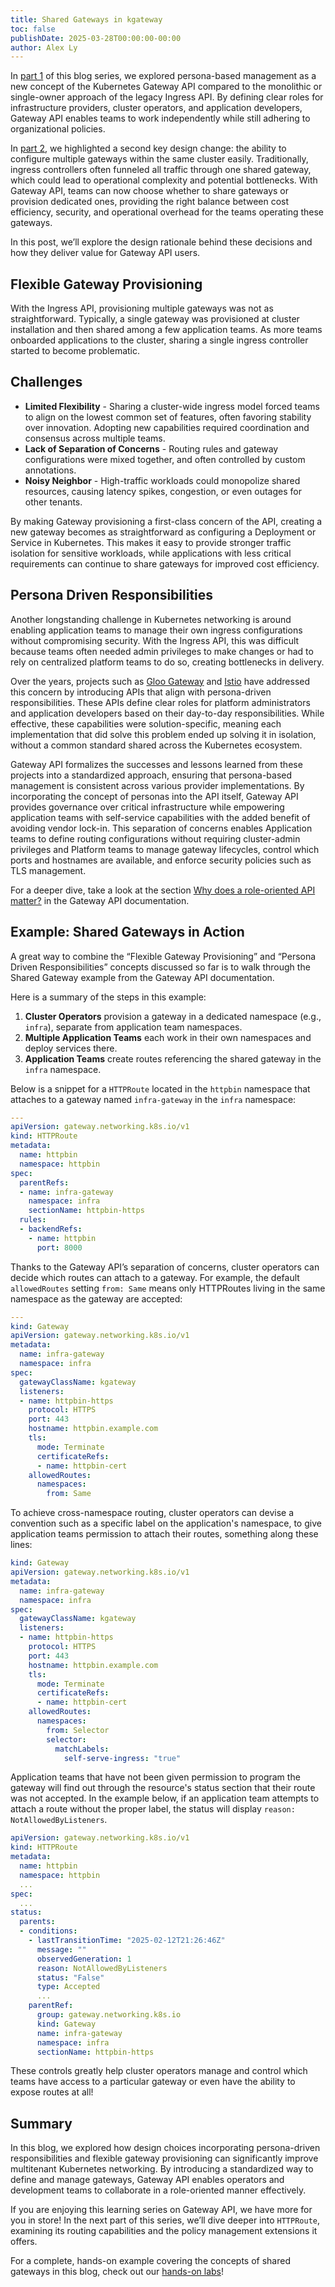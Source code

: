 ```yaml
---
title: Shared Gateways in kgateway
toc: false
publishDate: 2025-03-28T00:00:00-00:00
author: Alex Ly
---
```


In [part 1](https://kgateway.dev/blog/introduction-to-kubernetes-gateway-api/) of this blog series, we explored persona-based management as a new concept of the Kubernetes Gateway API compared to the monolithic or single-owner approach of the legacy Ingress API. By defining clear roles for infrastructure providers, cluster operators, and application developers, Gateway API enables teams to work independently while still adhering to organizational policies.

In [part 2](https://kgateway.dev/blog/guide-to-installing-kgateway/), we highlighted a second key design change: the ability to configure multiple gateways within the same cluster easily. Traditionally, ingress controllers often funneled all traffic through one shared gateway, which could lead to operational complexity and potential bottlenecks. With Gateway API, teams can now choose whether to share gateways or provision dedicated ones, providing the right balance between cost efficiency, security, and operational overhead for the teams operating these gateways.

In this post, we’ll explore the design rationale behind these decisions and how they deliver value for Gateway API users.

## Flexible Gateway Provisioning

With the Ingress API, provisioning multiple gateways was not as straightforward. Typically, a single gateway was provisioned at cluster installation and then shared among a few application teams. As more teams onboarded applications to the cluster, sharing a single ingress controller started to become problematic.

## Challenges

- **Limited Flexibility** - Sharing a cluster-wide ingress model forced teams to align on the lowest common set of features, often favoring stability over innovation. Adopting new capabilities required coordination and consensus across multiple teams.
- **Lack of Separation of Concerns** - Routing rules and gateway configurations were mixed together, and often controlled by custom annotations.
- **Noisy Neighbor** - High-traffic workloads could monopolize shared resources, causing latency spikes, congestion, or even outages for other tenants.

By making Gateway provisioning a first-class concern of the API, creating a new gateway becomes as straightforward as configuring a Deployment or Service in Kubernetes. This makes it easy to provide stronger traffic isolation for sensitive workloads, while applications with less critical requirements can continue to share gateways for improved cost efficiency.

## Persona Driven Responsibilities

Another longstanding challenge in Kubernetes networking is around enabling application teams to manage their own ingress configurations without compromising security. With the Ingress API, this was difficult because teams often needed admin privileges to make changes or had to rely on centralized platform teams to do so, creating bottlenecks in delivery.

Over the years, projects such as [Gloo Gateway](https://www.solo.io/products/gloo-gateway) and [Istio](https://istio.io) have addressed this concern by introducing APIs that align with persona-driven responsibilities. These APIs define clear roles for platform administrators and application developers based on their day-to-day responsibilities. While effective, these capabilities were solution-specific, meaning each implementation that did solve this problem ended up solving it in isolation, without a common standard shared across the Kubernetes ecosystem.

Gateway API formalizes the successes and lessons learned from these projects into a standardized approach, ensuring that persona-based management is consistent across various provider implementations. By incorporating the concept of personas into the API itself, Gateway API provides governance over critical infrastructure while empowering application teams with self-service capabilities with the added benefit of avoiding vendor lock-in. This separation of concerns enables Application teams to define routing configurations without requiring cluster-admin privileges and Platform teams to manage gateway lifecycles, control which ports and hostnames are available, and enforce security policies such as TLS management. 

For a deeper dive, take a look at the section [Why does a role-oriented API matter?](https://gateway-api.sigs.k8s.io/#why-does-a-role-oriented-api-matter) in the Gateway API documentation.

## Example: Shared Gateways in Action

A great way to combine the “Flexible Gateway Provisioning” and “Persona Driven Responsibilities” concepts discussed so far is to walk through the Shared Gateway example from the Gateway API documentation. 

Here is a summary of the steps in this example:

1. **Cluster Operators** provision a gateway in a dedicated namespace (e.g., `infra`), separate from application team namespaces.
2. **Multiple Application Teams** each work in their own namespaces and deploy services there.
3. **Application Teams** create routes referencing the shared gateway in the `infra` namespace.

Below is a snippet for a `HTTPRoute` located in the `httpbin` namespace that attaches to a gateway named `infra-gateway` in the `infra` namespace:

```yaml
---
apiVersion: gateway.networking.k8s.io/v1
kind: HTTPRoute
metadata:
  name: httpbin
  namespace: httpbin
spec:
  parentRefs:
  - name: infra-gateway
    namespace: infra
    sectionName: httpbin-https
  rules:
  - backendRefs:
    - name: httpbin
      port: 8000
```
Thanks to the Gateway API’s separation of concerns, cluster operators can decide which routes can attach to a gateway. For example, the default `allowedRoutes` setting `from: Same` means only HTTPRoutes living in the same namespace as the gateway are accepted:

```yaml
---
kind: Gateway
apiVersion: gateway.networking.k8s.io/v1
metadata:
  name: infra-gateway
  namespace: infra
spec:
  gatewayClassName: kgateway
  listeners:
  - name: httpbin-https
    protocol: HTTPS
    port: 443
    hostname: httpbin.example.com
    tls:
      mode: Terminate
      certificateRefs:
      - name: httpbin-cert
    allowedRoutes:
      namespaces:
        from: Same
```
To achieve cross-namespace routing, cluster operators can devise a convention such as a specific label on the application's namespace, to give application teams permission to attach their routes, something along these lines:

```yaml
kind: Gateway
apiVersion: gateway.networking.k8s.io/v1
metadata:
  name: infra-gateway
  namespace: infra
spec:
  gatewayClassName: kgateway
  listeners:
  - name: httpbin-https
    protocol: HTTPS
    port: 443
    hostname: httpbin.example.com
    tls:
      mode: Terminate
      certificateRefs:
      - name: httpbin-cert
    allowedRoutes:
      namespaces:
        from: Selector
        selector:
          matchLabels:
            self-serve-ingress: "true"
```
Application teams that have not been given permission to program the gateway will find out through the resource's status section that their route was not accepted. In the example below, if an application team attempts to attach a route without the proper label, the status will display `reason: NotAllowedByListeners`.

```yaml
apiVersion: gateway.networking.k8s.io/v1
kind: HTTPRoute
metadata:
  name: httpbin
  namespace: httpbin
  ...
spec:
  ...
status:
  parents:
  - conditions:
    - lastTransitionTime: "2025-02-12T21:26:46Z"
      message: ""
      observedGeneration: 1
      reason: NotAllowedByListeners
      status: "False"
      type: Accepted
      ...
    parentRef:
      group: gateway.networking.k8s.io
      kind: Gateway
      name: infra-gateway
      namespace: infra
      sectionName: httpbin-https
```
These controls greatly help cluster operators manage and control which teams have access to a particular gateway or even have the ability to expose routes at all!

## Summary 
In this blog, we explored how design choices incorporating persona-driven responsibilities and flexible gateway provisioning can significantly improve multitenant Kubernetes networking. By introducing a standardized way to define and manage gateways, Gateway API enables operators and development teams to collaborate in a role-oriented manner effectively.

If you are enjoying this learning series on Gateway API, we have more for you in store! In the next part of this series, we’ll dive deeper into `HTTPRoute`, examining its routing capabilities and the policy management extensions it offers.

For a complete, hands-on example covering the concepts of shared gateways in this blog, check out our [hands-on labs](https://kgateway.dev/resources/labs/)!
